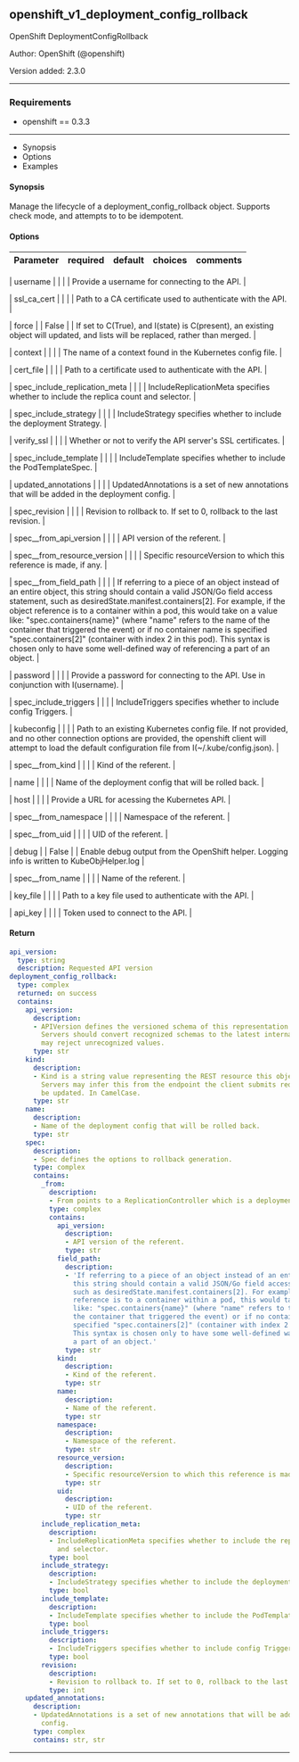
## openshift_v1_deployment_config_rollback

OpenShift DeploymentConfigRollback

Author: OpenShift (@openshift)

Version added: 2.3.0





---
### Requirements

* openshift == 0.3.3




---

  * Synopsis
  * Options
  * Examples

#### Synopsis
Manage the lifecycle of a deployment_config_rollback object. Supports check mode, and attempts to to be idempotent.


#### Options

| Parameter     | required    | default  | choices    | comments |
| ------------- |-------------| ---------|----------- |--------- |

| username  |   |  | |  Provide a username for connecting to the API.  |

| ssl_ca_cert  |   |  | |  Path to a CA certificate used to authenticate with the API.  |

| force  |   |  False  | |  If set to C(True), and I(state) is C(present), an existing object will updated, and lists will be replaced, rather than merged.  |

| context  |   |  | |  The name of a context found in the Kubernetes config file.  |

| cert_file  |   |  | |  Path to a certificate used to authenticate with the API.  |

| spec_include_replication_meta  |   |  | |  IncludeReplicationMeta specifies whether to include the replica count and selector.  |

| spec_include_strategy  |   |  | |  IncludeStrategy specifies whether to include the deployment Strategy.  |

| verify_ssl  |   |  | |  Whether or not to verify the API server's SSL certificates.  |

| spec_include_template  |   |  | |  IncludeTemplate specifies whether to include the PodTemplateSpec.  |

| updated_annotations  |   |  | |  UpdatedAnnotations is a set of new annotations that will be added in the deployment config.  |

| spec_revision  |   |  | |  Revision to rollback to. If set to 0, rollback to the last revision.  |

| spec__from_api_version  |   |  | |  API version of the referent.  |

| spec__from_resource_version  |   |  | |  Specific resourceVersion to which this reference is made, if any.  |

| spec__from_field_path  |   |  | |  If referring to a piece of an object instead of an entire object, this string should contain a valid JSON/Go field access statement, such as desiredState.manifest.containers[2]. For example, if the object reference is to a container within a pod, this would take on a value like: "spec.containers{name}" (where "name" refers to the name of the container that triggered the event) or if no container name is specified "spec.containers[2]" (container with index 2 in this pod). This syntax is chosen only to have some well-defined way of referencing a part of an object.  |

| password  |   |  | |  Provide a password for connecting to the API. Use in conjunction with I(username).  |

| spec_include_triggers  |   |  | |  IncludeTriggers specifies whether to include config Triggers.  |

| kubeconfig  |   |  | |  Path to an existing Kubernetes config file. If not provided, and no other connection options are provided, the openshift client will attempt to load the default configuration file from I(~/.kube/config.json).  |

| spec__from_kind  |   |  | |  Kind of the referent.  |

| name  |   |  | |  Name of the deployment config that will be rolled back.  |

| host  |   |  | |  Provide a URL for acessing the Kubernetes API.  |

| spec__from_namespace  |   |  | |  Namespace of the referent.  |

| spec__from_uid  |   |  | |  UID of the referent.  |

| debug  |   |  False  | |  Enable debug output from the OpenShift helper. Logging info is written to KubeObjHelper.log  |

| spec__from_name  |   |  | |  Name of the referent.  |

| key_file  |   |  | |  Path to a key file used to authenticate with the API.  |

| api_key  |   |  | |  Token used to connect to the API.  |









#### Return

```yaml
api_version:
  type: string
  description: Requested API version
deployment_config_rollback:
  type: complex
  returned: on success
  contains:
    api_version:
      description:
      - APIVersion defines the versioned schema of this representation of an object.
        Servers should convert recognized schemas to the latest internal value, and
        may reject unrecognized values.
      type: str
    kind:
      description:
      - Kind is a string value representing the REST resource this object represents.
        Servers may infer this from the endpoint the client submits requests to. Cannot
        be updated. In CamelCase.
      type: str
    name:
      description:
      - Name of the deployment config that will be rolled back.
      type: str
    spec:
      description:
      - Spec defines the options to rollback generation.
      type: complex
      contains:
        _from:
          description:
          - From points to a ReplicationController which is a deployment.
          type: complex
          contains:
            api_version:
              description:
              - API version of the referent.
              type: str
            field_path:
              description:
              - 'If referring to a piece of an object instead of an entire object,
                this string should contain a valid JSON/Go field access statement,
                such as desiredState.manifest.containers[2]. For example, if the object
                reference is to a container within a pod, this would take on a value
                like: "spec.containers{name}" (where "name" refers to the name of
                the container that triggered the event) or if no container name is
                specified "spec.containers[2]" (container with index 2 in this pod).
                This syntax is chosen only to have some well-defined way of referencing
                a part of an object.'
              type: str
            kind:
              description:
              - Kind of the referent.
              type: str
            name:
              description:
              - Name of the referent.
              type: str
            namespace:
              description:
              - Namespace of the referent.
              type: str
            resource_version:
              description:
              - Specific resourceVersion to which this reference is made, if any.
              type: str
            uid:
              description:
              - UID of the referent.
              type: str
        include_replication_meta:
          description:
          - IncludeReplicationMeta specifies whether to include the replica count
            and selector.
          type: bool
        include_strategy:
          description:
          - IncludeStrategy specifies whether to include the deployment Strategy.
          type: bool
        include_template:
          description:
          - IncludeTemplate specifies whether to include the PodTemplateSpec.
          type: bool
        include_triggers:
          description:
          - IncludeTriggers specifies whether to include config Triggers.
          type: bool
        revision:
          description:
          - Revision to rollback to. If set to 0, rollback to the last revision.
          type: int
    updated_annotations:
      description:
      - UpdatedAnnotations is a set of new annotations that will be added in the deployment
        config.
      type: complex
      contains: str, str

```





---